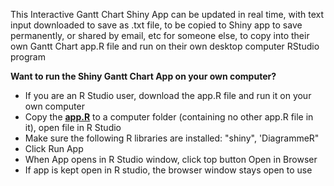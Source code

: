 This Interactive Gantt Chart Shiny App can be updated in real time,
with text input downloaded to save as .txt file, 
to be copied to Shiny app to save permanently, 
or shared by email, etc for someone else,
to copy into their own Gantt Chart app.R file and run on their own desktop computer RStudio program

**Want to run the Shiny Gantt Chart App on your own computer?**
- If you are an R Studio user, download the app.R file and run it on your own computer
- Copy the <a href="https://raw.githubusercontent.com/WendyAnthony/Code_Each_Day/master/My_Code/GeogInteractive/Shiny%20Gantt%20Chart%20Interactive/app.R" target="_blank"><strong>app.R</strong></a> to a computer folder (containing no other app.R file in it), open file in R Studio
- Make sure the following R libraries are installed: "shiny", 'DiagrammeR"
- Click Run App
- When App opens in R Studio window, click top button Open in Browser
- If app is kept open in R studio, the browser window stays open to use
